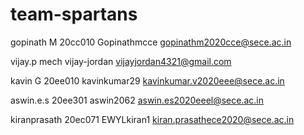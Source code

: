 # team-spartans
gopinath M
20cc010
Gopinathmcce
gopinathm2020cce@sece.ac.in

vijay.p
mech
vijay-jordan
vijayjordan4321@gmail.com

kavin G
20ee010
kavinkumar29
kavinkumar.v2020eee@sece.ac.in

aswin.e.s
20ee301
aswin2062
aswin.es2020eeel@sece.ac.in

kiranprasath
20ec071
EWYLkiran1
kiran.prasathece2020@sece.ac.in

